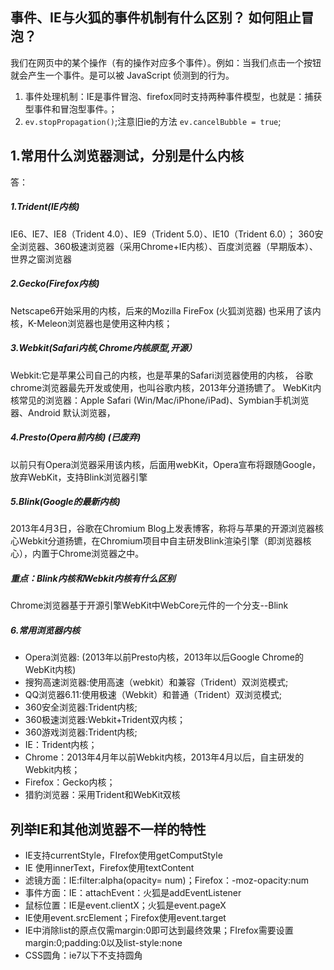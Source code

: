 ## 事件、IE与火狐的事件机制有什么区别？ 如何阻止冒泡？

我们在网页中的某个操作（有的操作对应多个事件）。例如：当我们点击一个按钮就会产生一个事件。是可以被 JavaScript 侦测到的行为。

1. 事件处理机制：IE是事件冒泡、firefox同时支持两种事件模型，也就是：捕获型事件和冒泡型事件。；
2. `ev.stopPropagation()`;注意旧ie的方法 `ev.cancelBubble = true`;

## 1.常用什么浏览器测试，分别是什么内核

答：
##### 1.Trident(IE内核)
IE6、IE7、IE8（Trident 4.0）、IE9（Trident 5.0）、IE10（Trident 6.0）；
360安全浏览器、360极速浏览器（采用Chrome+IE内核）、百度浏览器（早期版本）、世界之窗浏览器
##### 2.Gecko(Firefox内核)
Netscape6开始采用的内核，后来的Mozilla FireFox (火狐浏览器) 也采用了该内核，K-Meleon浏览器也是使用这种内核；
##### 3.Webkit(Safari内核,Chrome内核原型,开源）
Webkit:它是苹果公司自己的内核，也是苹果的Safari浏览器使用的内核，
谷歌chrome浏览器最先开发或使用，也叫谷歌内核，2013年分道扬镳了。
WebKit内核常见的浏览器：Apple Safari (Win/Mac/iPhone/iPad)、Symbian手机浏览器、Android 默认浏览器，
##### 4.Presto(Opera前内核) (已废弃)
以前只有Opera浏览器采用该内核，后面用webKit，Opera宣布将跟随Google，放弃WebKit，支持Blink浏览器引擎
##### 5.Blink(Google的最新内核)
2013年4月3日，谷歌在Chromium Blog上发表博客，称将与苹果的开源浏览器核心Webkit分道扬镳，在Chromium项目中自主研发Blink渲染引擎（即浏览器核心），内置于Chrome浏览器之中。
##### 重点：Blink内核和Webkit内核有什么区别
Chrome浏览器基于开源引擎WebKit中WebCore元件的一个分支--Blink

##### 6.常用浏览器内核
- Opera浏览器: (2013年以前Presto内核，2013年以后Google Chrome的WebKit内核)
- 搜狗高速浏览器:使用高速（webkit）和兼容（Trident）双浏览模式;
- QQ浏览器6.11:使用极速（Webkit）和普通（Trident）双浏览模式;
- 360安全浏览器:Trident内核;
- 360极速浏览器:Webkit+Trident双内核；
- 360游戏浏览器:Trident内核;
- IE：Trident内核；
- Chrome：2013年4月年以前Webkit内核，2013年4月以后，自主研发的Webkit内核；
- Firefox：Gecko内核；
- 猎豹浏览器：采用Trident和WebKit双核



## 列举IE和其他浏览器不一样的特性

- IE支持currentStyle，FIrefox使用getComputStyle
- IE 使用innerText，Firefox使用textContent
- 滤镜方面：IE:filter:alpha(opacity= num)；Firefox：-moz-opacity:num
- 事件方面：IE：attachEvent：火狐是addEventListener
- 鼠标位置：IE是event.clientX；火狐是event.pageX
- IE使用event.srcElement；Firefox使用event.target
- IE中消除list的原点仅需margin:0即可达到最终效果；FIrefox需要设置margin:0;padding:0以及list-style:none
- CSS圆角：ie7以下不支持圆角